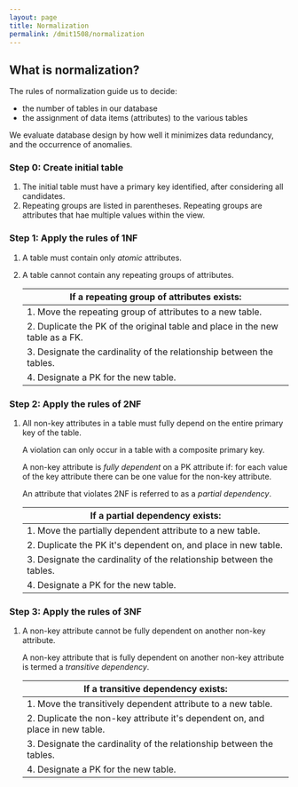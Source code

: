 ```yaml
---
layout: page
title: Normalization
permalink: /dmit1508/normalization
---
```


## What is normalization?

The rules of normalization guide us to decide:
- the number of tables in our database
- the assignment of data items (attributes) to the various tables

We evaluate database design by how well it minimizes data redundancy, and the occurrence of anomalies.

### Step 0: Create initial table
1. The initial table must have a primary key identified, after considering all candidates.
1. Repeating groups are listed in parentheses. Repeating groups are attributes that hae multiple values within the view.

### Step 1: Apply the rules of 1NF
1.  A table must contain only *atomic* attributes.
1.  A table cannot contain any repeating groups of attributes.

    | If a repeating group of attributes exists:
    |---
    |1. Move the repeating group of attributes to a new table.
    |2. Duplicate the PK of the original table and place in the new table as a FK.
    |3. Designate the cardinality of the relationship between the tables.
    |4. Designate a PK for the new table.
    
### Step 2: Apply the rules of 2NF

1. All non-key attributes in a table must fully depend on the entire primary key of the table.

    A violation can only occur in a table with a composite primary key.
    
    A non-key attribute is *fully dependent* on a PK attribute if: for each value of the key attribute there can be one value for the non-key attribute.
    
    An attribute that violates 2NF is referred to as a *partial dependency*.
    
    | If a partial dependency exists:
    |---
    |1. Move the partially dependent attribute to a new table.
    |2. Duplicate the PK it's dependent on, and place in new table.
    |3. Designate the cardinality of the relationship between the tables.
    |4. Designate a PK for the new table.
    
### Step 3: Apply the rules of 3NF
    
1. A non-key attribute cannot be fully dependent on another non-key attribute.
    
   A non-key attribute that is fully dependent on another non-key attribute is termed a *transitive dependency*.
        
    |If a transitive dependency exists:
    |---
    |1. Move the transitively dependent attribute to a new table.
    |2. Duplicate the non-key attribute it's dependent on, and place in new table.
    |3. Designate the cardinality of the relationship between the tables.
    |4. Designate a PK for the new table.
